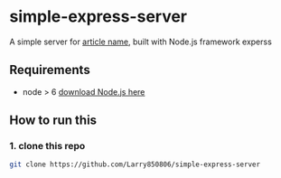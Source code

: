 # simple-express-server

A simple server for [article name](url), built with Node.js framework experss

## Requirements

- node > 6
[download Node.js here](nodejs.org)

## How to run this

### 1. clone this repo

```bash
git clone https://github.com/Larry850806/simple-express-server
```
